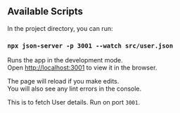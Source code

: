 ## Available Scripts

In the project directory, you can run:

### `npx json-server -p 3001 --watch src/user.json`

Runs the app in the development mode.\
Open [http://localhost:3001](http://localhost:3001) to view it in the browser.

The page will reload if you make edits.\
You will also see any lint errors in the console.

This is to fetch User details. 
Run on port `3001`.